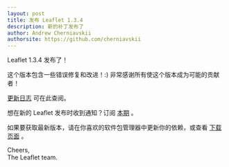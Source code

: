```yaml
---
layout: post
title: 发布 Leaflet 1.3.4
description: 新的补丁发布了
author: Andrew Cherniavskii
authorsite: https://github.com/cherniavskii
---
```


Leaflet 1.3.4 发布了！

这个版本包含一些错误修复和改进！:)
非常感谢所有使这个版本成为可能的贡献者！

[更新日志](https://github.com/Leaflet/Leaflet/blob/master/CHANGELOG.md) 可在此查阅。

想在新的 Leaflet 发布时收到通知？订阅 [本期](https://github.com/Leaflet/Leaflet/issues/6295) 。

如果要获取最新版本，请在你喜欢的软件包管理器中更新你的依赖，或查看 [下载页面](https://leafletjs.com/download.html) 。

Cheers,<br>
The Leaflet team.
